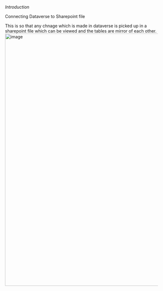 *Introduction*

Connecting Dataverse to Sharepoint file

This is so that any chnage which is made in dataverse is picked up in a sharepoint file which can be viewed and the tables are mirror of each other.
<img width="821" height="831" alt="image" src="https://github.com/user-attachments/assets/6c2814e9-ee31-4761-a0fb-3c6763e833d2" />
